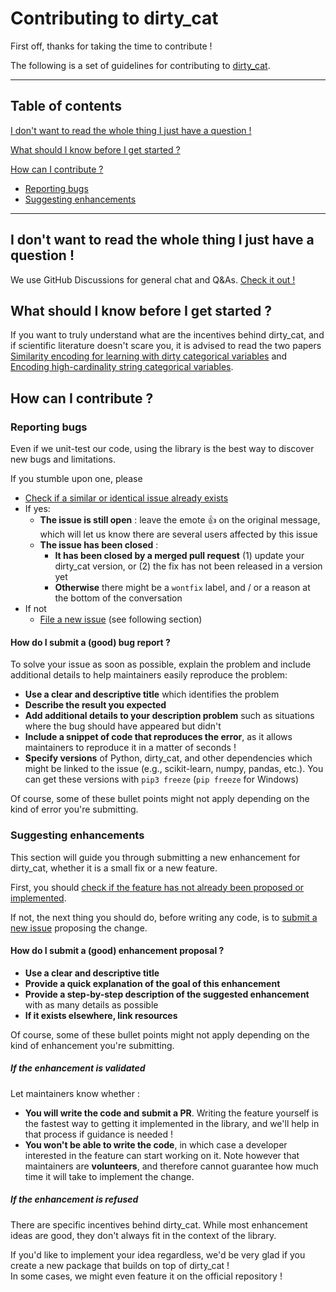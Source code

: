 # Contributing to dirty_cat

First off, thanks for taking the time to contribute !

The following is a set of guidelines for contributing to 
[dirty_cat](https://github.com/dirty-cat/dirty_cat).

<hr />

## Table of contents

[I don't want to read the whole thing I just have a question !](#i-dont-want-to-read-the-whole-thing-i-just-have-a-question-)

[What should I know before I get started ?](#what-should-i-know-before-i-get-started-)

[How can I contribute ?](#how-can-i-contribute-)  
- [Reporting bugs](#reporting-bugs)  
- [Suggesting enhancements](#suggesting-enhancements)

<hr />

## I don't want to read the whole thing I just have a question !

We use GitHub Discussions for general chat and Q&As.
[Check it out !](https://github.com/dirty-cat/dirty_cat/discussions)

## What should I know before I get started ?

If you want to truly understand what are the incentives behind dirty_cat,
and if scientific literature doesn't scare you, it is advised to read
the two papers 
[Similarity encoding for learning with dirty categorical variables](https://hal.inria.fr/hal-01806175) 
and 
[Encoding high-cardinality string categorical variables](https://hal.inria.fr/hal-02171256v4).

## How can I contribute ?

### Reporting bugs

Even if we unit-test our code, using the library is the best way to discover
new bugs and limitations.  

If you stumble upon one, please
- [Check if a similar or identical issue already exists](https://github.com/dirty-cat/dirty_cat/issues?q=is%3Aissue)
- If yes:
  - **The issue is still open** : leave the emote :+1: on the original message, 
    which will let us know there are several users affected by this issue
  - **The issue has been closed** : 
    - **It has been closed by a merged pull request** 
      (1) update your dirty_cat version, or 
      (2) the fix has not been released in a version yet
    - **Otherwise** there might be a `wontfix` label, 
      and / or a reason at the bottom of the conversation
- If not
  - [File a new issue](https://github.com/dirty-cat/dirty_cat/issues/new)
    (see following section)


#### How do I submit a (good) bug report ?

To solve your issue as soon as possible, explain the problem and include 
additional details to help maintainers easily reproduce the problem:

- **Use a clear and descriptive title** which identifies the problem
- **Describe the result you expected**
- **Add additional details to your description problem** such as situations 
  where the bug should have appeared but didn't
- **Include a snippet of code that reproduces the error**, 
  as it allows maintainers to reproduce it in a matter of seconds !
- **Specify versions** of Python, dirty_cat, and other dependencies which might 
  be linked to the issue (e.g., scikit-learn, numpy, pandas, etc.). 
  You can get these versions with ``pip3 freeze`` (``pip freeze`` for Windows)

Of course, some of these bullet points might not apply depending on the kind
of error you're submitting.

### Suggesting enhancements

This section will guide you through submitting a new enhancement for dirty_cat,
whether it is a small fix or a new feature.

First, you should 
[check if the feature has not already been proposed or implemented](https://github.com/dirty-cat/dirty_cat/pulls?q=is%3Apr).

If not, the next thing you should do, before writing any code, 
is to [submit a new issue](https://github.com/dirty-cat/dirty_cat/issues/new) 
proposing the change.

#### How do I submit a (good) enhancement proposal ?

- **Use a clear and descriptive title**
- **Provide a quick explanation of the goal of this enhancement**
- **Provide a step-by-step description of the suggested enhancement** 
  with as many details as possible
- **If it exists elsewhere, link resources**

Of course, some of these bullet points might not apply depending on the kind
of enhancement you're submitting.

##### If the enhancement is validated

Let maintainers know whether :
- **You will write the code and submit a PR**. Writing the feature yourself 
  is the fastest way to getting it implemented in the library, 
  and we'll help in that process if guidance is needed !
- **You won't be able to write the code**, in which case a developer interested 
  in the feature can start working on it. Note however that maintainers are 
  **volunteers**, and therefore cannot guarantee how much time it will take 
  to implement the change.

##### If the enhancement is refused

There are specific incentives behind dirty_cat. While most enhancement ideas 
are good, they don't always fit in the context of the library.

If you'd like to implement your idea regardless, we'd be very glad if you create 
a new package that builds on top of dirty_cat !  
In some cases, we might even feature it on the official repository !
